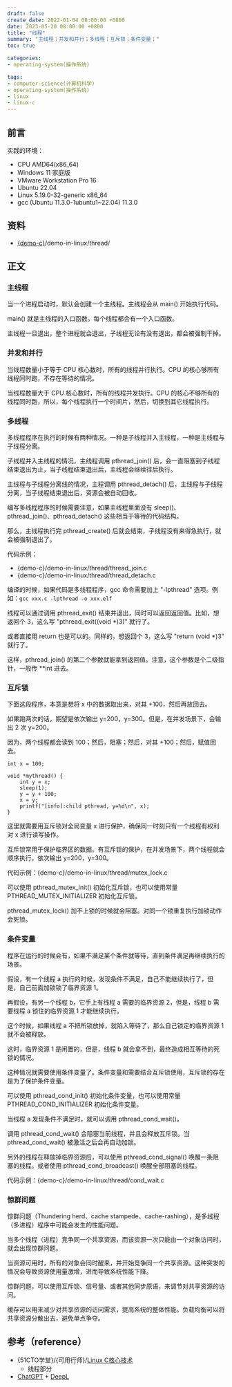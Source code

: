 ```yaml
---
draft: false
create_date: 2022-01-04 08:00:00 +0800
date: 2023-05-20 08:00:00 +0800
title: "线程"
summary: "主线程；并发和并行；多线程；互斥锁；条件变量；"
toc: true

categories:
- operating-system(操作系统)

tags:
- computer-science(计算机科学)
- operating-system(操作系统)
- linux
- linux-c
---
```

## 前言

实践的环境：

- CPU AMD64(x86_64)
- Windows 11 家庭版
- VMware Workstation Pro 16
- Ubuntu 22.04
- Linux 5.19.0-32-generic x86_64
- gcc (Ubuntu 11.3.0-1ubuntu1~22.04) 11.3.0

## 资料

- [{demo-c}](https://github.com/KelipuTe/demo-c)/demo-in-linux/thread/

## 正文

### 主线程

当一个进程启动时，默认会创建一个主线程。主线程会从 main() 开始执行代码。

main() 就是主线程的入口函数。每个线程都会有一个入口函数。

主线程一旦退出，整个进程就会退出，子线程无论有没有退出，都会被强制干掉。

### 并发和并行

当线程数量小于等于 CPU 核心数时，所有的线程并行执行。CPU 的核心够所有线程同时跑，不存在等待的情况。

当线程数量大于 CPU 核心数时，所有的线程并发执行。CPU 的核心不够所有的线程同时跑，所以，每个线程执行一个时间片，然后，切换到其它线程执行。

### 多线程

多线程程序在执行的时候有两种情况。一种是子线程并入主线程，一种是主线程与子线程分离。

子线程并入主线程的情况，主线程调用 pthread_join() 后，会一直阻塞到子线程结束退出为止，当子线程结束退出后，主线程会继续往后执行。

主线程与子线程分离线的情况，主程调用 pthread_detach() 后，主线程与子线程分离，当子线程结束退出后，资源会被自动回收。

编写多线程程序的时候需要注意，如果主线程里面没有 sleep()、pthread_join()、pthread_detach() 这些相当于等待的代码结构。

那么，主线程执行完 pthread_create() 后就会结束，子线程没有来得急执行，就会被强制退出了。

代码示例：

- {demo-c}/demo-in-linux/thread/thread_join.c
- {demo-c}/demo-in-linux/thread/thread_detach.c

编译的时候，如果代码是多线程程序，gcc 命令需要加上 "\-lpthread" 选项。例如：`gcc xxx.c -lpthread -o xxx.elf`

线程可以通过调用 pthread_exit() 结束并退出，同时可以返回返回值。比如，想返回个 3，这么写 "pthread_exit((void *)3)" 就行了。

或者直接用 return 也是可以的。同样的，想返回个 3，这么写 "return (void *)3" 就行了。

这样，pthread_join() 的第二个参数就能拿到返回值。注意，这个参数是个二级指针，一般传 **int 进去。

### 互斥锁

下面这段程序，本意是想将 x 中的数据取出来，对其 +100，然后再放回去。

如果跑两次的话，期望是依次输出 y=200，y=300。但是，在并发场景下，会输出 2 次 y=200。

因为，两个线程都会读到 100；然后，阻塞；然后，对其 +100；然后，赋值回去。

```
int x = 100;

void *mythread() {
    int y = x;
    sleep(1);
    y = y + 100;
    x = y;
    printf("[info]:child pthread, y=%d\n", x);
}
```

这里就需要用互斥锁对全局变量 x 进行保护，确保同一时刻只有一个线程有权利对 x 进行读写操作。

互斥锁常用于保护临界区的数据。有互斥锁的保护，在并发场景下，两个线程就会顺序执行，依次输出 y=200，y=300。

代码示例：{demo-c}/demo-in-linux/thread/mutex_lock.c

可以使用 pthread_mutex_init() 初始化互斥锁，也可以使用常量 PTHREAD_MUTEX_INITIALIZER 初始化互斥锁。

pthread_mutex_lock() 加不上锁的时候就会阻塞。对同一个锁重复执行加锁动作会死锁。

### 条件变量

程序在运行的时候会有，如果不满足某个条件就等待，直到条件满足再继续执行的场景。

假设，有一个线程 a 执行的时候，发现条件不满足，自己不能继续执行了，但是，自己前面加锁锁了临界资源 1。

再假设，有另一个线程 b，它手上有线程 a 需要的临界资源 2，但是，线程 b 需要线程 a 锁住的临界资源 1 才能继续执行。

这个时候，如果线程 a 不把所锁放掉，就陷入等待了，那么自己锁定的临界资源 1 就不会被释放。

这时，临界资源 1 是闲置的，但是，线程 b 就会拿不到，最终造成相互等待的死锁的情况。

这种情况就需要使用条件变量了。条件变量和需要结合互斥锁使用，互斥锁的存在是为了保护条件变量。

可以使用 pthread_cond_init() 初始化条件变量，也可以使用常量 PTHREAD_COND_INITIALIZER 初始化条件变量。

当线程 a 发现条件不满足时，就可以调用 pthread_cond_wait()。

调用 pthread_cond_wait() 会阻塞当前线程，并且会释放互斥锁。当 pthread_cond_wait() 被激活之后会再自动加锁。

另外的线程在释放掉临界资源后，可以使用 pthread_cond_signal() 唤醒一条阻塞的线程。或者使用 pthread_cond_broadcast() 唤醒全部阻塞的线程。

代码示例：{demo-c}/demo-in-linux/thread/cond_wait.c

### 惊群问题

惊群问题（Thundering herd、cache stampede、cache-rashing），是多线程（多进程）程序中可能会发生的性能问题。

当多个线程（进程）竞争同一个共享资源，而该资源一次只能由一个对象访问时，就会出现惊群问题。

当资源可用时，所有的对象会同时醒来，并开始竞争同一个共享资源。这种突发的情况会导致资源使用量激增，进而导致系统性能下降。

惊群问题，可以使用互斥锁、信号量、或者其他同步原语，来调节对共享资源的访问。

缓存可以用来减少对共享资源的访问需求，提高系统的整体性能。负载均衡可以将共享资源分散出去，避免单点争夺。

## 参考（reference）

- {51CTO学堂}/{可用行师}/[Linux C核心技术](https://edu.51cto.com/course/28903.html)
  - 线程部分
- [ChatGPT](https://chat.openai.com/) + [DeepL](https://www.deepl.com/translator)
